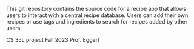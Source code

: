 This git repository contains the source code for a recipe app that allows users to interact with a central recipe database. Users can add their own recipes or use tags and ingredients to search for recipes added by other users.

CS 35L project
Fall 2023
Prof. Eggert
